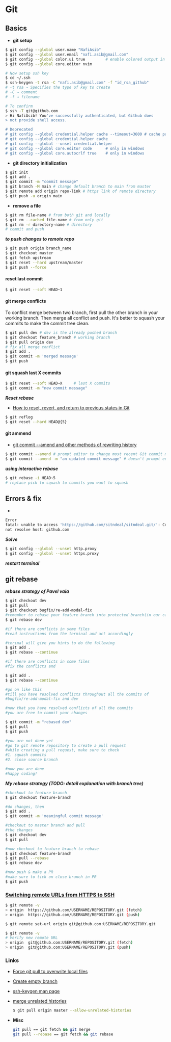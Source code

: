 # Git

## Basics

* **git setup**

```bash
$ git config --global user.name "NafiAsib"
$ git config --global user.email "nafi.asib@gmail.com"
$ git config --global color.ui true         # enable colored output in terminal
$ git config --global core.editor nvim

# Now setup ssh key
$ cd ~/.ssh
$ ssh-keygen -t rsa -C "nafi.asib@gmail.com" -f "id_rsa_github"
# -t rsa ⇒ Specifies the type of key to create
# -C ⇒ comment
# -f ⇒ filename

# To confirm
$ ssh -T git@github.com
> Hi NafiAsib! You've successfully authenticated, but Github does
> not provide shell access.

# Deprecated
# git config --global credential.helper cache --timeout=3600 # cache password for 3600 second
# git config --global credential.helper cache
# git config --global --unset credential.helper
# git config --global core.editor code      # only in windows
# git config --global core.autocrlf true    # only in windows
```

* **git directory initialization**

```bash
$ git init
$ git add .
$ git commit -m "commit message"
$ git branch -M main # change default branch to main from master
$ git remote add origin repo-link # https link of remote directory
$ git push -u origin main
```

* **remove a file**

```bash
$ git rm file-name # from both git and locally
$ git rm --cached file-name # from only git
$ git rm -r directory-name # directory
# commit and push
```

_**to push changes to remote repo**_

```bash
$ git push origin branch_name
$ git checkout master
$ git fetch upstream
$ git reset --hard upstream/master
$ git push --force
```

#### reset last commit

```bash
$ git reset --soft HEAD~1
```

#### git merge conflicts

To conflict merge between two branch, first pull the other branch in your working branch. Then merge all conflict and push. It's better to squash your commits to make the commit tree clean.

```bash
$ git pull dev # dev is the already pushed branch
$ git checkout feature_branch # working branch
$ git pull origin dev
# fix all merge conflict
$ git add .
$ git commit -m 'merged message'
$ git push
```

#### git squash last X commits

```bash
$ git reset --soft HEAD~X     # last X commits
$ git commit -m "new commit message"
```

_**Reset rebase**_

* [How to reset, revert, and return to previous states in Git](https://opensource.com/article/18/6/git-reset-revert-rebase-commands)

```bash
$ git reflog
$ git reset --hard HEAD@{5}
```

#### git ammend

* [git commit --amend and other methods of rewriting history](https://www.atlassian.com/git/tutorials/rewriting-history)

```bash
$ git commit --amend # prompt editor to change most recent Git commit message
$ git commit --amend -m "an updated commit message" # doesn't prompt editor
```

_**using interactive rebase**_

```bash
$ git rebase -i HEAD~5
# replace pick to squash to commits you want to squash
```

## Errors & fix

* 
```bash
Error
fatal: unable to access 'https://github.com/sitndeal/sitndeal.git/': Could
not resolve host: github.com
```

_**Solve**_

```bash
$ git config --global --unset http.proxy
$ git config --global --unset https.proxy
```

_**restart terminal**_

## git rebase

_**rebase strategy of Pavel vaia**_

```bash
$ git checkout dev
$ git pull
$ git checkout bugfix/re-add-modal-fix
#remember to rebase your feature branch into protected branch(in our case; dev)
$ git rebase dev

#if there are conflicts in some files
#read instructions from the terminal and act accordingly

#terimal will give you hints to do the following 
$ git add .
$ git rebase --continue

#if there are conflicts in some files
#fix the conflicts and

$ git add .
$ git rebase --continue

#go on like this 
#till you have resolved conflicts throughout all the commits of 
#bugfix/re-add-modal-fix and dev

#now that you have resolved conflicts of all the commits
#you are free to commit your changes

$ git commit -m "rebased dev"
$ git pull
$ git push

#you are not done yet
#go to git remote repository to create a pull request
#while creating a pull request, make sure to check 
#1. squash commits
#2. close source branch

#now you are done 
#happy coding!
```

_**My rebase strategy \(TODO: detail explanation with branch tree\)**_

```bash
#checkout to feature branch
$ git checkout feature-branch

#do changes, then
$ git add .
$ git commit -m 'meaningful commit message'

#checkout to master branch and pull 
#the changes
$ git checkout dev
$ git pull

#now checkout to feature branch to rebase
$ git checkout feature-branch
$ git pull --rebase
$ git rebase dev

#now push & make a PR
#make sure to tick on close branch in PR
$ git push
```

### [Switching remote URLs from HTTPS to SSH](https://docs.github.com/en/get-started/getting-started-with-git/managing-remote-repositories#switching-remote-urls-from-https-to-ssh)

```bash
$ git remote -v
> origin  https://github.com/USERNAME/REPOSITORY.git (fetch)
> origin  https://github.com/USERNAME/REPOSITORY.git (push)

$ git remote set-url origin git@github.com:USERNAME/REPOSITORY.git

$ git remote -v
# Verify new remote URL
> origin  git@github.com:USERNAME/REPOSITORY.git (fetch)
> origin  git@github.com:USERNAME/REPOSITORY.git (push)
```

### Links

* [Force git pull to overwrite local files](https://stackoverflow.com/questions/1125968/how-do-i-force-git-pull-to-overwrite-local-files)
* [Create empty branch](https://stackoverflow.com/questions/34100048/create-empty-branch-on-github/55943394)
* [ssh-keygen man page](https://man7.org/linux/man-pages/man1/ssh-keygen.1.html)
* [merge unrelated histories](https://www.educative.io/edpresso/the-fatal-refusing-to-merge-unrelated-histories-git-error)

  ```bash
  $ git pull origin master --allow-unrelated-histories
  ```

* **Misc**

  ```bash
  git pull == git fetch && git merge
  git pull --rebase == git fetch && git rebase
  ```

